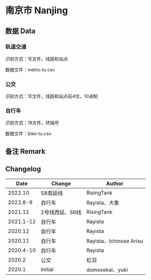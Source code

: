 # 南京市 Nanjing

## 数据 Data

### 轨道交通

识别方式：1E文件，线路和站点

数据文件：metro-tu.csv

### 公交

识别方式：1E文件，线路和站点前4位，10进制

### 自行车

识别方式：18文件，终端号

数据文件：bike-tu.csv

## 备注 Remark

## Changelog

Date | Change | Author
-----|--------|-------
2022.10 | S8南延线 | RisingTank
2022.8-9 | 自行车 | Rayista、大象
2021.12 | 2号线西延、S6线 | RisingTank
2021.1-12 | 自行车 | Rayista
2020.12 | 自行车 | Rayista
2020.11 | 自行车 | Rayista、Ichinose Arisu
2020.4-10 | 自行车 | Rayista
2020.2 | 公交 | 虹羽
2020.1 | Initial | domosekai、yuki
